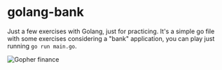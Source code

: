# golang-bank
Just a few exercises with Golang, just for practicing.
It's a simple go file with some exercises considering a "bank" application, you can play just running `go run main.go`.

![Gopher finance](https://www.pngkey.com/png/detail/548-5489775_finance-gopher-go-lang.png)
